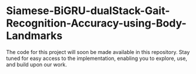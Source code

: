 # Siamese-BiGRU-dualStack-Gait-Recognition-Accuracy-using-Body-Landmarks
The code for this project will soon be made available in this repository. Stay tuned for easy access to the implementation, enabling you to explore, use, and build upon our work. 
